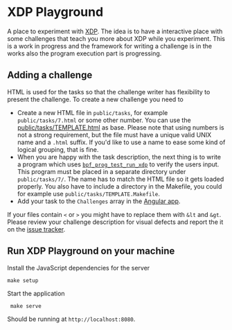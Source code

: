 # XDP Playground

A place to experiment with [XDP][0]. The idea is to have a interactive place
with some challenges that teach you more about XDP while you experiment. This
is a work in progress and the framework for writing a challenge is in the works
also the program execution part is progressing.

## Adding a challenge

HTML is used for the tasks so that the challenge writer has flexibility to
present the challenge. To create a new challenge you need to

- Create a new HTML file in `public/tasks`, for example `public/tasks/7.html`
  or some other number.  You can use the [public/tasks/TEMPLATE.html][t] as
  base.  Please note that using numbers is not a strong requirement, but the
  file must have a unique valid UNIX name and a `.html` suffix.  If you'd like
  to use a name to ease some kind of logical grouping, that is fine.
- When you are happy with the task description, the next thing is to write a
  program which uses [`bpf_prog_test_run_xdp`][1] to verify the users input.
  This program must be placed in a separate directory under `public/tasks/7/`.
  The name has to match the HTML file so it gets loaded properly. You also have
  to include a directory in the Makefile, you could for example use
  `public/tasks/TEMPLATE.Makefile`.
- Add your task to the `Challenges` array in the [Angular app][aa].

If your files contain `<` or `>` you might have to replace them with `&lt` and
`&gt`. Please review your challenge description for visual defects and report
the it on the [issue tracker][it].

## Run XDP Playground on your machine

Install the JavaScript dependencies for the server

    make setup

Start the application

     make serve

Should be running at `http://localhost:8080`.

[0]: http://prototype-kernel.readthedocs.io/en/latest/networking/XDP/introduction.html#what-is-xdp
[1]: https://patchwork.ozlabs.org/patch/745468/
[t]: public/tasks/TEMPLATE.html
[it]: https://github.com/scanf/xdp-playground/issues
[aa]: https://github.com/scanf/xdp-playground/blob/master/public/app.js#L1
